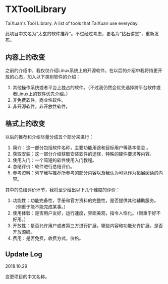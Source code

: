 # TXToolLibrary

TaiXuan's Tool Library. A list of tools that TaiXuan use everyday.

此项目中文名为“太玄的软件推荐”。不过经过考虑，更名为“钻石讲堂”，重新发布。

## 内容上的改变

之前的介绍中，我仅仅介绍Linux系统上的开源软件。在以后的介绍中我将持更开放的心态，加入以下类别软件的介绍：

1. 其他操作系统或者平台上独占的软件。（不过我仍然会优先选择跨平台软件或者Linux上的软件优先介绍。）
1. 非免费软件，商业性软件。
1. 非开源软件，非开放性软件。

## 格式上的改变

以后的推荐和介绍尽量分成五个部分来进行：

1. 简介：这一部分包括软件名称，主要功能用途和目标用户等基本信息 。
1. 获取安装：这一部分介绍获取安装软件的途径，特殊的硬件要求等内容。
1. 使用入门：一个简短的软件使用入门教程。
1. 总结评价：软件进行总结评价。
1. 参考资料：列举我写推荐所参考的部分内容以及我认为可以作为拓展阅读的内容。

其中的总结评价环节，我将至少给出以下几个维度的评价：

1. 功能性：功能完备性，手册和官方资料的完整性，是否提供其他辅助服务。（侧重于能不能完成某事。）
1. 使用体验：是否用户友好，运行速度，界面美观，指令人性化。（侧重于好不好用。）
1. 开放性：是否允许用户或者第三方进行扩展，哪些内容和功能允许扩展，是否开放源码。
1. 费用：是否免费，收费方式，价格。

## Update Log

2018.10.29

变更项目的中文名称。
